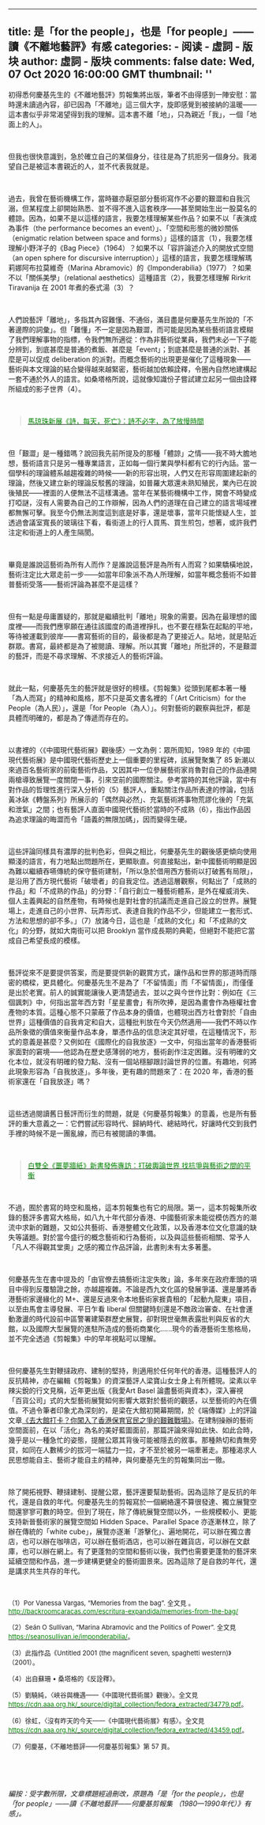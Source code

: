 
---
title: 是「for the people」，也是「for people」——讀《不離地藝評》有感
categories: 
    - 阅读
    - 虛詞 - 版块
author: 虛詞 - 版块
comments: false
date: Wed, 07 Oct 2020 16:00:00 GMT
thumbnail: ''
---

<div>   
<p><span>初得悉何慶基先生的《不離地藝評》剪報集將出版，筆者不由得感到一陣安慰：當時還未讀過內容，卻已因為「不離地」這三個大字，旋即感覺到被接納的溫暖——這本書似乎非常渴望得到我的理解。這本書不離「地」，只為親近「我」，一個「地面上的人」。</span></p><p><span><br></span></p><p><span>但我也很快意識到，急於確立自己的某個身分，往往是為了抗拒另一個身分。我渴望自己是被這本書親近的人，並不代表我就是。</span></p><p><span><br></span></p><p><span>過去，我曾在藝術機構工作，當時雖亦厭惡部分藝術寫作不必要的艱澀和自我沉溺，但某程度上卻開始熟悉、並不得不進入這套秩序——甚至開始生出一股莫名的體諒。因為，如果不是以</span><span>這樣的</span><span>語言，我要怎樣理解某些作品？如果不以「表演成為事件（the performance becomes an event）」、「空間和形態的微妙關係（enigmatic relation between space and forms）」這樣的語言（1）</span><span>，我要怎樣理解小野洋子的《Bag Piece》（1964）？如果不以「容許論述介入的開放式空間（an open sphere for discursive interruption）」這樣的語言，我要怎樣理解瑪莉娜阿布拉莫維奇（Marina Abramovic）的《Imponderabilia》（1977）？如果不以「關係美學」（relational aesthetics）這種語言（2）</span><span>，我要怎樣理解 Rirkrit Tiravanija 在 2001 年煮的泰式湯（3）？</span></p><p><span><br></span></p><p><span>人們說藝評「離地」，多指其內容難懂、不通俗，滿目盡是何慶基先生所說的「不著邊際的詞彙」。但「難懂」不一定是因為艱澀，而可能是因為某些藝術語言模糊了我們理解事物的指標，令我們無所適從：作為非藝術從業員，我們未必一下子能分辨到，到底甚麼是普通的煮飯、甚麼是「event」；到底甚麼是普通的派對、甚麼是可以促成 deliberation 的派對。而概念藝術的出現更是催化了這種現象——藝術與本文理論的結合變得越來越緊密，藝術越加依賴詮釋，令圈內自然地建構起一套不通於外人的語言。如桑塔格所說，這就像知識份子嘗試建立起另一個由詮釋所組成的影子世界（4）</span><span>。</span></p><p><br></p><blockquote><p><a href="https://p-articles.com/heteroglossia/1272.html" target="_blank" style><font color="#008000">馬琼珠新展《詩，每天，死亡》：詩不必字，為了放慢時間</font></a></p></blockquote><p><br></p><p><span>但「艱澀」是一種錯嗎？說回我先前所提及的那種「體諒」之情——我不時大膽地想，藝術語言只是另一種專業語言，正如每一個行業與學科都有它的行內話。當一個學科的理論體系越趨複雜的時候——新的形容出現，人們又在形容周圍建起新的理論，然後又建立新的理論反駁舊的理論，如普羅大眾還未熟知殖民，業內已在說後殖民——裡面的人便無法不這樣溝通。當年在某藝術機構中工作，開會不時變成打啞謎，沒有人需要為自己的工作辯解，因為人們的道理在自己建立的語言場域裡都無懈可擊。我至今仍無法測度這到底是好事，還是壞事，當年只能懷疑人生，並透過會議室寬長的玻璃往下看，看街道上的行人買馬、買生煎包，想著，或許我們注定和街道上的人產生隔閡。</span></p><p><span><br></span></p><p><span>畢竟是誰說這藝術為所有人而作？是誰說這藝評是為所有人而寫？如果驕橫地說，藝術注定比大眾走前一步——如當年印象派不為人所理解，如當年概念藝術不如普普藝術受落——藝術評論為甚麼不是這樣？</span></p><p><span><br></span></p><p><span>但有一點是毋庸置疑的，那就是繼續批判「離地」現象的需要。因為在最理想的國度裡——而我們應寧願在通往該國度的甬道裡掙扎，也不要在穩紮在起點的平地，等待被運載到彼岸——書寫藝術的目的，最後都是為了更接近人。貼地，就是貼近群眾。書寫，最終都是為了被閱讀、理解。所以其實「離地」所批評的，不是艱澀的藝評，而是不尋求理解、不求接近人的藝術評論。</span></p><p><span><br></span></p><p><span>就此一點，何慶基先生的藝評就是很好的榜樣。《剪報集》從頭到尾都本著一種「為人而寫」的精神和風格，那不只是英文書名裡的「（Art Criticism）for</span><span> the People</span><span>（為</span><span>人民</span><span>）」，還是「for </span><span>People</span><span>（為</span><span>人</span><span>）」。何對藝術的觀察與批評，都是具體而明確的，都是為了傳遞而存在的。</span></p><p><span><br></span></p><p><span>以書裡的〈《中國現代藝術展》觀後感〉一文為例：眾所周知，1989 年的《中國現代藝術展》是中國現代藝術歷史上一個重要的里程碑，該展覽聚集了 85 新潮以來過百名藝術家的前衛藝術作品，又因其中一位參展藝術家肖魯對自己的作品連開兩槍導致展覽一度關閉一事，引來空前的國際關注。參考當時的其他評論，當中有對作品的哲理性進行深入分析的（5）</span><span>藝評人，重點關注作品所表達的悖論，包括黃冰砅《轉盤系列》所展示的「偶然與必然」、充氣藝術將事物荒謬化後的「充氣和泄氣」之間；也有藝評人直面中國現代藝術於當時的不成熟（6）</span><span>，指出作品因為追求理論的晦澀而令「語義的無限加碼」，因而變得生硬。</span></p><p><span><br></span></p><p><span>這些評論同樣具有濃厚的批判色彩，但與之相比，何慶基先生的觀後感更傾向使用顯淺的語言，有力地點出問題所在，更顯耿直。何直接點出，新中國藝術明顯是因為難以繼續吞嚥傳統的保守藝術建制，「所以急於借用西方藝術以打破舊有局限」，是沿用了西方現代藝術「破壞者」的自我定位。透過這層觀察，何點出了「成熟的作品」和「不成熟的作品」的分野：「自行創立一種藝術體系，是外在權威消失、個人主義興起的自然產物，有時候也是對社會的抗議而走進自己設立的世界。展覽場上，走進自己的小世界、玩弄形式、表達自我的作品不少，但能建立一套形式、方法和思想的卻不多。」（7）</span><span>放諸今日，這也是「成熟的文化」和「不成熟的文化」的分野，就如大南街可以把 Brooklyn 當作成長期的典範，但絕對不能把它當成自己希望長成的模樣。</span></p><p><span><br></span></p><p><span>藝評從來不是要提供答案，而是要提供新的觀賞方式，讓作品和世界的那道時而隱密的橋樑，更具體化。何慶基先生不是為了「不留情面」而「不留情面」，而僅僅是出於老實。前人的誠實能讓後人更清楚過去，並以之與今世作比對：例如在《三個諷刺》中，何指出當年西方對「星星畫會」有所吹捧，是因為畫會作為極權社會產物的本質。這種心態不只蒙蔽了作品本身的價值，也體現出西方社會對於「自由世界」這種價值的自我肯定和自大，這種批判放在今天仍然適用——我們不時以作品所象徵的價值來衡量作品本身，單憑作品的信息決定其好壞，在這種情況下，形式的意義是甚麼？又例如在《國際化的自我放逐》一文中，何指出當年的香港藝術家面對的窘境——他認為在歷史感薄弱的地方，藝術創作注定困難。沒有明確的文化本位，就沒有明確的發力點、沒有一個站穩腳跟討論世界的位置。有趣地，何將此現象形容為「自我放逐」。多年後，更有趣的問題來了：在 2020 年，香港的藝術家還在「自我放逐」嗎？</span></p><p><span><br></span></p><p><span>這些透過閱讀舊日藝評而衍生的問題，就是《何慶基剪報集》的意義，也是所有藝評的重大意義之一：它們嘗試形容時代、歸納時代、總結時代，好讓時代交到我們手裡的時候不是一團亂線，而已有被閱讀的準備。</span></p><p><span><br></span></p><blockquote><p><a href="https://p-articles.com/heteroglossia/1228.html" target="_blank"><font color="#008000">白雙全《噩夢牆紙》新書發佈專訪：打破輿論世界 找抗爭與藝術之間的平衡</font></a></p></blockquote><p><span><br></span></p><p><span>不過，囿於書寫的時空和風格，這本剪報集也有它的局限。第一，這本剪報集所收錄的藝評多書寫大格局，如八九十年代部分香港、中國藝術家未能從模仿西方的潮流中求新的難題，又如公共藝術、香港整體文化政策，以及香港本位文化意識的缺失等議題。對於當今盛行的概念藝術和行為藝術，以及與這些藝術相關、常予人「凡人不得觀其堂奧」之感的獨立作品評論，此書則未有太多著墨。</span></p><p><span><br></span></p><p><span>何慶基先生在書中提及的「由官僚去搞藝術注定失敗」論，多年來在政府牽頭的項目中得到反覆驗證之餘，亦越趨複雜。不論是西九文化區的發展爭議、還是屢將香港藝術家邊緣化的 M+、還是反過來令本地藝術家捱貴租的「起動九龍東」項目，以至由馬會主導發展、平日乍看 liberal 但關鍵時刻還是不敵政治審查、在社會運動激盪的時代設前中區警署建築群歷史展覽，卻對現世毫無表露批判與反省的大館，以及國際大型展覽的進駐所造成的藝術商業化......現今的香港藝術生態格局，並不完全透過《剪報集》中的早年視點可以理解。</span></p><p><span><br></span></p><p><span>但何慶基先生對鞭撻政府、建制的堅持，則適用於任何年代的香港。這種藝評人的反抗精神，亦在編輯《剪報集》的資深藝評人梁寶山女士身上有所體現。梁素以辛辣尖銳的行文見稱，近年更出版《我愛Art Basel 論盡藝術與資本》，深入審視「百貨公司」式的大型藝術展覽如何影響大眾對於藝術的觀感，以至藝術的內在價值。不過令筆者印象尤為深刻的，是梁在大館初開幕期間，於《端傳媒》上的評論文章</span><a href="https://theinitium.com/article/20180710-culture-daikwan/" style><span>《去大館打卡？你闖入了香港保育官民之爭的艱難戰場》</span></a><span>。在建制操辦的藝術空間面前，在以「活化」為名的美好藍圖面前，那篇評論來得如此快、如此合時，幾乎是以一種急忙的姿態，提醒公眾其背後可能被隱去的敘事。那種熱切和責無旁貸，如同在人數稀少的拔河一端猛力一拉，才不至於被另一端牽著走。那種渴求人民思想能自主、藝術才能自主的精神，與何慶基先生的剪報集同出一徹。</span></p><p><span><br></span></p><p><span>除了開拓視野、鞭撻建制、提醒公眾，藝評還要幫助藝術。因為這除了是反抗的年代，還是自救的年代。何慶基先生的剪報寫於一個網絡還不算很發達、獨立展覽空間還寥寥可數的時空。但到了現在，除了傳統展覽空間以外，一些規模較小、更能支持新晉藝術家的展覽空間如 Hidden Space、Parallel Space 亦逐漸林立，除了辦在傳統的「white cube」，展覽亦逐漸「游擊化」、遍地開花，可以辦在獨立書店，也可以辦在咖啡店，可以辦在藝術酒店，也可以辦在雜貨店，可以辦在文獻庫，也可以辦在網上。有了更蓬勃的空間和藝術以後，我們也需要更蓬勃的藝評來延續空間和作品，進一步建構更健全的藝術圖景來。因為這除了是自救的年代，還是講求共生共存的年代。</span></p><p><b><br></b></p><p><font size="2">（1）Por Vanessa Vargas, “Memories from the bag”. 全文見 。<a href="http://backroomcaracas.com/escritura-expandida/memories-from-the-bag/" target="_blank" style><font color="#008000">http://backroomcaracas.com/escritura-expandida/memories-from-the-bag/</font></a></font></p><p><font size="2">（2）Seán O Sullivan, “Marina Abramovic and the Politics of Power”. 全文見 <a href="https://seanosullivan.ie/imponderabilia/" target="_blank" style><font color="#008000">https://seanosullivan.ie/imponderabilia/</font></a>。</font></p><p><font size="2">（3）此指作品《Untitled 2001 (the magnificent seven, spaghetti western)》（2001）。</font></p><p><font size="2">（4）出自蘇珊 • 桑塔格的《反詮釋》。</font></p><p><font size="2">（5）劉驍純，〈峽谷與機遇——《中國現代藝術展》觀後〉。全文見 <a href="https://cdn.aaa.org.hk/_source/digital_collection/fedora_extracted/34779.pdf" target="_blank" style><font color="#008000">https://cdn.aaa.org.hk/_source/digital_collection/fedora_extracted/34779.pdf</font></a>。</font></p><p><font size="2">（6）徐虹，〈沒有昨天的今天——《中國現代藝術展》有感〉。全文見 <a href="https://cdn.aaa.org.hk/_source/digital_collection/fedora_extracted/43459.pdf" target="_blank" style><font color="#008000">https://cdn.aaa.org.hk/_source/digital_collection/fedora_extracted/43459.pdf</font></a>。</font></p><p><font size="2">（7）何慶基，《不離地藝評——何慶基剪報集》第 57 頁。</font></p><p><b><br></b></p><p><b><br></b></p><p><i><span>編按：受字數所限，文章標題經過刪改，原題為「</span><span>是「for the people」，也是「for people」——讀《不離地藝評——何慶基剪報集 （1980—1990年代）》有感」。</span></i></p><p><br></p><p><b></b><br></p><p><br></p>  
</div>
            